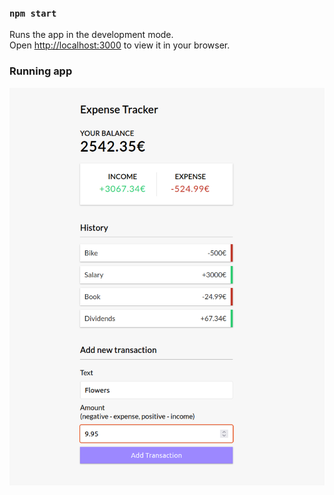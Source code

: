 ### `npm start`

Runs the app in the development mode.\
Open [http://localhost:3000](http://localhost:3000) to view it in your browser.

### Running app
![Screenshot](public/Example.png)